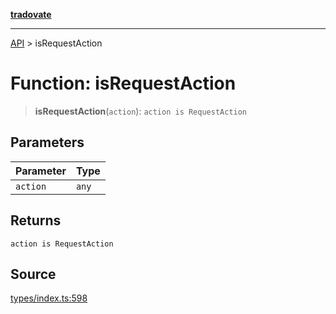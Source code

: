 [**tradovate**](../README.md)

***

[API](../API.md) > isRequestAction

# Function: isRequestAction

> **isRequestAction**(`action`): `action is RequestAction`

## Parameters

| Parameter | Type |
| :------ | :------ |
| `action` | `any` |

## Returns

`action is RequestAction`

## Source

[types/index.ts:598](https://github.com/cgilly2fast/tradovate-typescript/blob/b1caea5/src/types/index.ts#L598)
